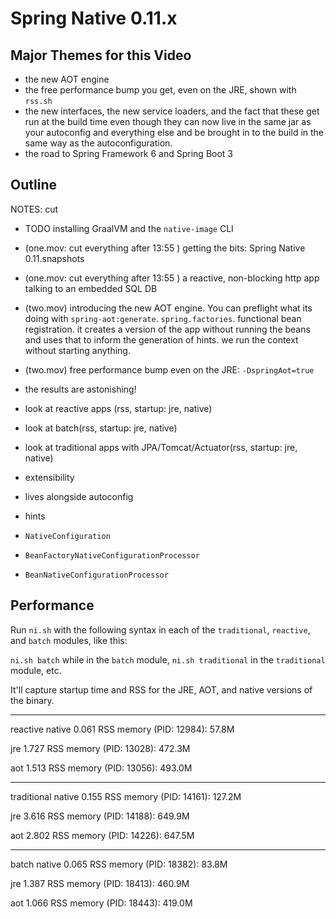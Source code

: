 # Spring Native 0.11.x 


## Major Themes for this Video 
* the new AOT engine 
* the free performance bump you get, even on the JRE, shown with `rss.sh`
* the new interfaces, the new service loaders, and the fact that these get run at the build time even though they can now live in the same jar as your autoconfig and everything else and be brought in to the build in the same way as the autoconfiguration.
* the road to Spring Framework 6 and Spring Boot 3 

## Outline 

NOTES: cut

* TODO installing GraalVM and the `native-image` CLI
* (one.mov: cut everything after 13:55 ) getting the bits: Spring Native 0.11.snapshots 
* (one.mov: cut everything after 13:55 ) a reactive, non-blocking http app talking to an embedded SQL DB
* (two.mov) introducing the new AOT engine. You can preflight what its doing with `spring-aot:generate`. `spring.factories`. functional bean registration. it creates a version of the app without running the beans and uses that to inform the generation of hints. we run the context without starting anything. 
* (two.mov) free performance bump even on the JRE:  `-DspringAot=true`
* the results are astonishing! 
 * look at reactive apps (rss, startup: jre, native)
 * look at batch(rss, startup: jre, native)
 * look at traditional apps with JPA/Tomcat/Actuator(rss, startup: jre, native)
 
* extensibility
 * lives alongside autoconfig
 * hints
 * `NativeConfiguration` 
 * `BeanFactoryNativeConfigurationProcessor` 
 * `BeanNativeConfigurationProcessor` 


## Performance 

Run `ni.sh` with the following syntax in each of the `traditional`, `reactive`, and `batch` modules, like this: 

`ni.sh batch` while in the `batch` module, `ni.sh traditional` in the `traditional` module, etc.

It'll capture startup time and RSS for the JRE, AOT, and native versions of the binary.

---------------------------
reactive
native
0.061
RSS memory (PID: 12984): 57.8M

jre
1.727
RSS memory (PID: 13028): 472.3M

aot
1.513
RSS memory (PID: 13056): 493.0M

---------------------------
traditional
native
0.155
RSS memory (PID: 14161): 127.2M

jre
3.616
RSS memory (PID: 14188): 649.9M

aot
2.802
RSS memory (PID: 14226): 647.5M

---------------------------
batch
native
0.065
RSS memory (PID: 18382): 83.8M

jre
1.387
RSS memory (PID: 18413): 460.9M

aot
1.066
RSS memory (PID: 18443): 419.0M


